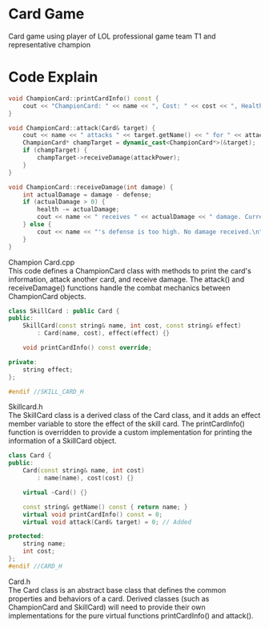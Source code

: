 # Card Game
Card game using player of LOL professional game team T1 and representative champion

# Code Explain
```cpp
void ChampionCard::printCardInfo() const {
    cout << "ChampionCard: " << name << ", Cost: " << cost << ", Health: " << health << ", AttackPower: " << attackPower << ", Defense: " << defense << '\n';
}

void ChampionCard::attack(Card& target) {
    cout << name << " attacks " << target.getName() << " for " << attackPower << " damage.\n";
    ChampionCard* champTarget = dynamic_cast<ChampionCard*>(&target);
    if (champTarget) {
        champTarget->receiveDamage(attackPower);
    }
}

void ChampionCard::receiveDamage(int damage) {
    int actualDamage = damage - defense;
    if (actualDamage > 0) {
        health -= actualDamage;
        cout << name << " receives " << actualDamage << " damage. Current health: " << health << '\n';
    } else {
        cout << name << "'s defense is too high. No damage received.\n";
    }
}
```
Champion Card.cpp
<br>
This code defines a ChampionCard class with methods to print the card's information, attack another card, and receive damage. The attack() and receiveDamage() functions handle the combat mechanics between ChampionCard objects.
<br>
```cpp
class SkillCard : public Card {
public:
    SkillCard(const string& name, int cost, const string& effect)
        : Card(name, cost), effect(effect) {}

    void printCardInfo() const override;

private:
    string effect;
};

#endif //SKILL_CARD_H
```
Skillcard.h
<br>
The SkillCard class is a derived class of the Card class, and it adds an effect member variable to store the effect of the skill card. The printCardInfo() function is overridden to provide a custom implementation for printing the information of a SkillCard object.
<br>
```cpp
class Card {
public:
    Card(const string& name, int cost)
        : name(name), cost(cost) {}

    virtual ~Card() {}

    const string& getName() const { return name; }
    virtual void printCardInfo() const = 0;
    virtual void attack(Card& target) = 0; // Added

protected:
    string name;
    int cost;
};
#endif //CARD_H
```
Card.h
<br>
The Card class is an abstract base class that defines the common properties and behaviors of a card. Derived classes (such as ChampionCard and SkillCard) will need to provide their own implementations for the pure virtual functions printCardInfo() and attack().
